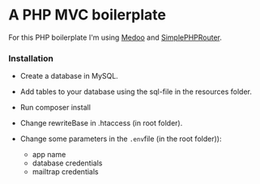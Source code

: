 # A PHP MVC boilerplate

For this PHP boilerplate I'm using [Medoo](https://medoo.in/) and [SimplePHPRouter](https://github.com/steampixel/simplePHPRouter).

### Installation

- Create a database in MySQL.

- Add tables to your database using the sql-file in the resources folder.

- Run composer install

- Change rewriteBase in .htaccess (in root folder).

- Change some parameters in the `.env`file (in the root folder)):
  - app name 
  - database credentials
  - mailtrap credentials
